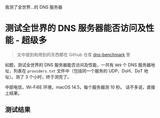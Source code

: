 我测了全世界...的 DNS 服务器

# 测试全世界的 DNS 服务器能否访问及性能 - 超级多

> 文中提到和用到的东西都在 Github 仓库 [dns-benchmark](https://github.com/xxnuo/dns-benchmark/) 里

如题，测试全世界的 DNS 服务器能否访问及性能，一共有 `989` 个 DNS 服务器地址，列表在 `providers.txt` 文件中（包括同一个服务的 UDP、DoH、DoT 地址）。测了 3 个小时，终于测完了。

中部电信，Wi-Fi6E 环境，macOS 14.5，每个服务器测 10 秒。
话不多说，直接上结果。

## 测试结果
